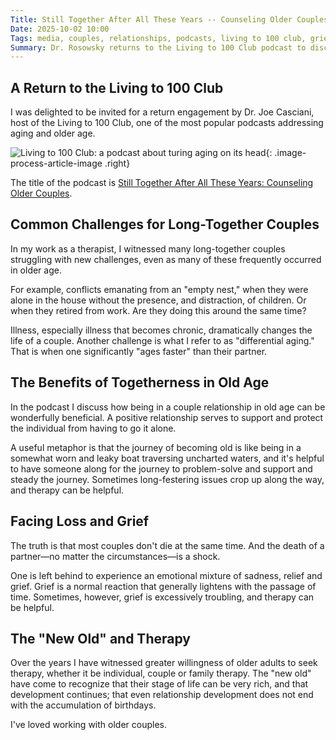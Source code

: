 ```yaml
---
Title: Still Together After All These Years -- Counseling Older Couples
Date: 2025-10-02 10:00
Tags: media, couples, relationships, podcasts, living to 100 club, grief, differential aging
Summary: Dr. Rosowsky returns to the Living to 100 Club podcast to discuss the unique challenges and opportunities facing long-together couples in older age, from empty nest transitions to illness, differential aging, and loss.
---
```


## A Return to the Living to 100 Club

I was delighted to be invited for a return engagement by Dr. Joe Casciani, host of the Living to 100 Club, one of the most popular podcasts addressing aging and older age.

![Living to 100 Club: a podcast about turing aging on its head]({static}/images/living_to_100_club.png){: .image-process-article-image .right}

The title of the podcast is [Still Together After All These Years: Counseling Older Couples](https://livingto100.club/still-together-after-all-these-years-counseling-older-couples/). 

## Common Challenges for Long-Together Couples

In my work as a therapist, I witnessed many long-together couples struggling with new challenges, even as many of these frequently occurred in older age.

For example, conflicts emanating from an "empty nest," when they were alone in the house without the presence, and distraction, of children. Or when they retired from work. Are they doing this around the same time?

Illness, especially illness that becomes chronic, dramatically changes the life of a couple. Another challenge is what I refer to as "differential aging." That is when one significantly "ages faster" than their partner.

## The Benefits of Togetherness in Old Age

In the podcast I discuss how being in a couple relationship in old age can be wonderfully beneficial. A positive relationship serves to support and protect the individual from having to go it alone.

A useful metaphor is that the journey of becoming old is like being in a somewhat worn and leaky boat traversing uncharted waters, and it's helpful to have someone along for the journey to problem-solve and support and steady the journey. Sometimes long-festering issues crop up along the way, and therapy can be helpful.

## Facing Loss and Grief

The truth is that most couples don't die at the same time. And the death of a partner—no matter the circumstances—is a shock.

One is left behind to experience an emotional mixture of sadness, relief and grief. Grief is a normal reaction that generally lightens with the passage of time. Sometimes, however, grief is excessively troubling, and therapy can be helpful.

## The "New Old" and Therapy

Over the years I have witnessed greater willingness of older adults to seek therapy, whether it be individual, couple or family therapy. The "new old" have come to recognize that their stage of life can be very rich, and that development continues; that even relationship development does not end with the accumulation of birthdays.

I've loved working with older couples.
